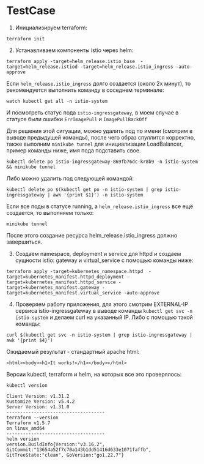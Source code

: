 # TestCase
1. Инициализируем terraform:
```
terraform init
```
2. Устанавливаем компоненты istio через helm:
```
terraform apply -target=helm_release.istio_base  -target=helm_release.istiod -target=helm_release.istio_ingress -auto-approve
```

Если `helm_release.istio_ingress` долго создается (около 2х минут), то рекомендуется выполнить команду в соседнем терминале:
```
watch kubectl get all -n istio-system
```
И посмотреть статус пода `istio-ingressgateway`, в моем случае в статусе были ошибки `ErrImagePull` и `ImagePullBackOff`

Для решения этой ситуации, можно удалить под по имени (смотрим в выводе предыдущей команды), после чего образ спуллится корректно, также выполним `minikube tunnel` для инициализации LoadBalancer, пример команды ниже, имя пода подставить свое.
```
kubectl delete po istio-ingressgateway-869fb76dc-kr8b9 -n istio-system && minikube tunnel
```
Либо можно удалить под следующей командой:
```
kubectl delete po $(kubectl get po -n istio-system | grep istio-ingressgateway | awk '{print $1}') -n istio-system
```
Если все поды в статусе running, а `helm_release.istio_ingress` все ещё создается, то выполняем только:
```
minikube tunnel
```
После этого создание ресурса helm_release.istio_ingress должно завершиться.

3. Создаем namespace, deployment и service для httpd и создаем сущности istio: gateway и virtual_service с помощью команды ниже:
```
terraform apply -target=kubernetes_namespace.httpd  -target=kubernetes_manifest.httpd_deployment -target=kubernetes_manifest.httpd_service -target=kubernetes_manifest.gateway -target=kubernetes_manifest.virtual_service -auto-approve
```
4. Проверяем работу приложения, для этого смотрим EXTERNAL-IP сервиса istio-ingressgateway в выводе команды `kubectl get svc -n istio-system` и делаем  curl на указанный IP. Либо с помощью такой команды:
```
curl $(kubectl get svc -n istio-system | grep istio-ingressgateway | awk '{print $4}')
```

Ожидаемый результат - стандартный apache html:
```
<html><body><h1>It works!</h1></body></html>
```

Версии kubectl, terraform и helm, на которых все это проверялось:
```
kubectl version

Client Version: v1.31.2
Kustomize Version: v5.4.2
Server Version: v1.31.0
------------------------------------
terraform --version
Terraform v1.5.7
on linux_amd64
------------------------------------
helm version
version.BuildInfo{Version:"v3.16.2", GitCommit:"13654a52f7c70a143b1dd51416d633e1071faffb", GitTreeState:"clean", GoVersion:"go1.22.7"}
```
